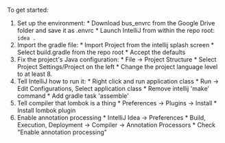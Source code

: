 To get started:

1. Set up the environment:
        * Download bus_envrc from the Google Drive folder and save it as .envrc
        * Launch IntelliJ from within the repo root: `idea .`
2. Import the gradle file:
        * Import Project from the intellij splash screen
        * Select build.gradle from the repo root
        * Accept the defaults
3. Fix the project's Java configuration:
        * File -> Project Structure
        * Select Project Settings/Project on the left
        * Change the project language level to at least 8.
4. Tell IntelliJ how to run it:
        * Right click and run application class
        * Run -> Edit Configurations, Select application class
        * Remove intellij 'make' command
        * Add gradle task 'assemble'
5. Tell compiler that lombok is a thing
        * Preferences -> Plugins -> Install
        * Install lombok plugin
6. Enable annotation processing
        * IntelliJ Idea -> Preferences
        * Build, Execution, Deployment -> Compiler -> Annotation Processors
        * Check "Enable annotation processing"
